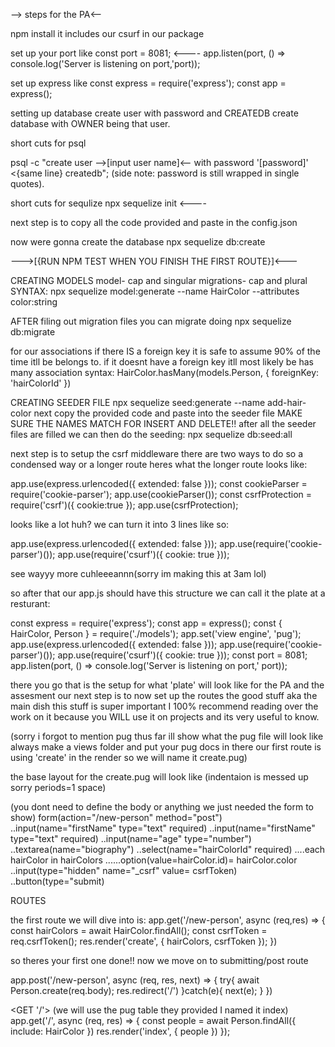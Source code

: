 --> steps for the PA<--

npm install
it includes our csurf in our package

set up your port like
const port = 8081; <----
app.listen(port, () => console.log('Server is listening on port,'port));

set up express like
const express = require('express');
const app = express();

setting up database
create user with password and CREATEDB
create database with OWNER being that user.

short cuts for psql

psql -c "create user -->[input user name]<-- with password '[password]'
<{same line} createdb"; (side note: password is still wrapped in single quotes).

short cuts for sequlize
npx sequelize init <----

next step is to copy all the code provided and paste in the config.json

now were gonna create the database
npx sequelize db:create

--->[{RUN NPM TEST WHEN YOU FINISH THE FIRST ROUTE}]<---

CREATING MODELS
model- cap and singular
migrations- cap and plural
SYNTAX:
npx sequelize model:generate --name HairColor --attributes color:string

AFTER filing out migration files you can migrate doing
npx sequelize db:migrate

for our associations if there IS a foreign key it is safe to assume 90% of the time itll be belongs to. if it doesnt have a foreign key itll most likely be has many association
syntax:
HairColor.hasMany(models.Person, {
foreignKey: 'hairColorId'
})

CREATING SEEDER FILE
npx sequelize seed:generate --name add-hair-color
next copy the provided code and paste into the seeder file MAKE SURE THE NAMES MATCH FOR INSERT AND DELETE!!
after all the seeder files are filled we can then do the seeding:
npx sequelize db:seed:all

next step is to setup the csrf middleware there are two ways to do so a condensed way or a longer route heres what the longer route looks like:

app.use(express.urlencoded({ extended: false }));
const cookieParser = require('cookie-parser');
app.use(cookieParser());
const csrfProtection = require('csrf')({ cookie:true });
app.use(csrfProtection);

looks like a lot huh? we can turn it into 3 lines like so:

app.use(express.urlencoded({ extended: false }));
app.use(require('cookie-parser')());
app.use(require('csurf')({ cookie: true }));

see wayyy more cuhleeeannn(sorry im making this at 3am lol)

so after that our app.js should have this structure we can call it the plate at a resturant:

const express = require('express');
const app = express();
const { HairColor, Person } = require('./models');
app.set('view engine', 'pug');
app.use(express.urlencoded({ extended: false }));
app.use(require('cookie-parser')());
app.use(require('csurf')({ cookie: true }));
<ROUTES GO HERE>
const port = 8081;
app.listen(port, () => console.log('Server is listening on port,' port));

there you go that is the setup for what 'plate' will look like for the PA and the assesment our next step is to now set up the routes the good stuff aka the main dish this stuff is super important I 100% recommend reading over the work on it because you WILL use it on projects and its very useful to know.

(sorry i forgot to mention pug thus far ill show what the pug file will look like always make a views folder and put your pug docs in there our first route is using 'create' in the render so we will name it create.pug)

the base layout for the create.pug will look like
(indentaion is messed up sorry periods=1 space)

(you dont need to define the body or anything we just needed the form to show)
form(action="/new-person" method="post")
..input(name="firstName" type="text" required)
..input(name="firstName" type="text" required)
..input(name="age" type="number")
..textarea(name="biography") <multi-line you will use textarea>
..select(name="hairColorId" required)
....each hairColor in hairColors <we are getting the hair colors>
......option(value=hairColor.id)= hairColor.color <Pojo back at it again>
..input(type="hidden" name="\_csrf" value= csrfToken)
..button(type="submit)

ROUTES

the first route we will dive into is:
<GET>
app.get('/new-person', async (req,res) => {
const hairColors = await HairColor.findAll();
const csrfToken = req.csrfToken();
res.render('create', { hairColors, csrfToken });
})

so theres your first one done!! now we move on to submitting/post route

<POST>
app.post('/new-person', async (req, res, next) => {
try{
    await Person.create(req.body);
    res.redirect('/')
}catch(e){
next(e);
}
})

<GET '/'>
(we will use the pug table they provided I named it index)
app.get('/', async (req, res) => {
const people = await Person.findAll({
include: HairColor
})
res.render('index', { people })
});
